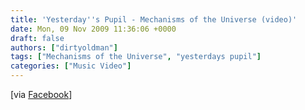 ```yaml
---
title: 'Yesterday''s Pupil - Mechanisms of the Universe (video)'
date: Mon, 09 Nov 2009 11:36:06 +0000
draft: false
authors: ["dirtyoldman"]
tags: ["Mechanisms of the Universe", "yesterdays pupil"]
categories: ["Music Video"]
---
```


\[via [Facebook](http://www.facebook.com/video/video.php?v=328895235575&ref=mf)\]

